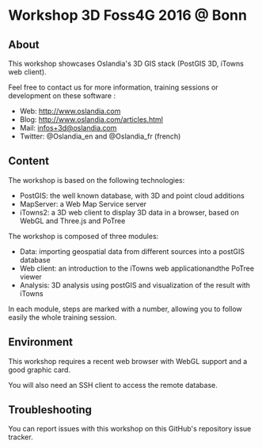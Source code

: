 # Workshop 3D Foss4G 2016 @ Bonn

## About

This workshop showcases Oslandia's 3D GIS stack (PostGIS 3D, iTowns web client).

Feel free to contact us for more information, training sessions or development on these software :

* Web: http://www.oslandia.com
* Blog: http://www.oslandia.com/articles.html
* Mail: infos+3d@oslandia.com
* Twitter: @Oslandia_en and @Oslandia_fr (french)

## Content

The workshop is based on the following technologies:

* PostGIS: the well known database, with 3D and point cloud additions
* MapServer: a Web Map Service server
* iTowns2: a 3D web client to display 3D data in a browser, based on WebGL and Three.js and PoTree

The workshop is composed of three modules:

* Data: importing geospatial data from different sources into a postGIS database
* Web client: an introduction to the iTowns web applicationandthe PoTree viewer
* Analysis: 3D analysis using postGIS and visualization of the result with iTowns

In each module, steps are marked with a number, allowing you to follow easily the whole training session.

## Environment

This workshop requires a recent web browser with WebGL support and a good graphic card.

You will also need an SSH client to access the remote database.

## Troubleshooting

You can report issues with this workshop on this GitHub's repository issue tracker.
